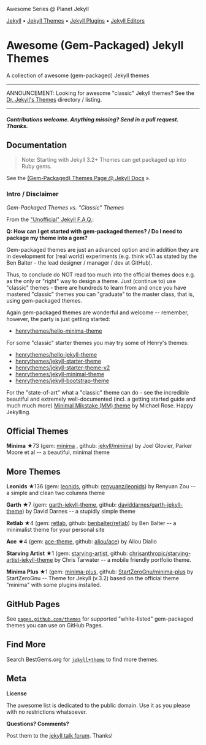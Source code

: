 Awesome Series @ Planet Jekyll

[Jekyll](https://github.com/planetjekyll/awesome-jekyll) • 
[Jekyll Themes](https://github.com/planetjekyll/awesome-jekyll-themes) •
[Jekyll Plugins](https://github.com/planetjekyll/awesome-jekyll-plugins) •
[Jekyll Editors](https://github.com/planetjekyll/awesome-jekyll-editors)



# Awesome (Gem-Packaged) Jekyll Themes 

A collection of awesome (gem-packaged) Jekyll themes 

---

ANNOUNCEMENT: Looking for awesome "classic" Jekyll themes? See the [Dr. Jekyll's Themes](https://drjekyllthemes.github.io)
directory / listing.

---


#### _Contributions welcome. Anything missing? Send in a pull request. Thanks._


## Documentation

> Note: Starting with Jekyll 3.2+ Themes can get packaged up into Ruby gems.

See the [(Gem-Packaged) Themes Page @ Jekyll Docs](http://jekyllrb.com/docs/themes) ».


### Intro / Disclaimer

_Gem-Packaged Themes vs. "Classic" Themes_

From the ["Unofficial" Jekyll F.A.Q.](https://github.com/planetjekyll/quickrefs/blob/master/FAQ.md):

**Q: How can I get started with gem-packaged themes? / Do I need to package my theme into a gem?**

Gem-packaged themes are just an advanced option and in addition they are in development 
for (real world) experiments (e.g. think v0.1 as stated by the Ben Balter - the lead designer / manager / dev at GitHub).

Thus, to conclude do NOT read too much into the official themes docs e.g. as the only or "right" way to design a theme. 
Just (continue to) use "classic" themes - there are hundreds to learn from and once you have mastered "classic" themes 
you can "graduate" to the master class, that is, using gem-packaged themes.

Again gem-packaged themes are wonderful and welcome -- remember, however, the party is just getting started:

- [henrythemes/hello-minima-theme](https://github.com/henrythemes/hello-minima-theme)

For some "classic" starter themes you may try some of Henry's themes:

- [henrythemes/hello-jekyll-theme](https://github.com/henrythemes/hello-jekyll-theme)
- [henrythemes/jekyll-starter-theme](https://github.com/henrythemes/jekyll-starter-theme)
- [henrythemes/jekyll-starter-theme-v2](https://github.com/henrythemes/jekyll-starter-theme-v2)
- [henrythemes/jekyll-minimal-theme](https://github.com/henrythemes/jekyll-minimal-theme)
- [henrythemes/jekyll-bootstrap-theme](https://github.com/henrythemes/jekyll-bootstrap-theme)

For the "state-of-art" what a "classic" theme can do - see the incredible beautiful and 
extremely well-documented (incl. a getting started guide and much much more) [Minimal Mikstake (MM) theme](https://github.com/mmistakes/minimal-mistakes) by Michael Rose. Happy Jekylling.




## Official Themes

**Minima** ★73 (gem: [minima](https://rubygems.org/gems/minima) , github: [jekyll/minima](https://github.com/jekyll/minima))  by Joel Glovier, Parker Moore et al -- a beautiful, minimal theme


## More Themes

**Leonids** ★136 (gem: [leonids](https://rubygems.org/gems/leonids), github: [renyuanz/leonids](https://github.com/renyuanz/leonids)) by Renyuan Zou --  a simple and clean two columns theme

**Garth** ★7 (gem: [garth-jekyll-theme](https://rubygems.org/gems/garth-jekyll-theme), github: [daviddarnes/garth-jekyll-theme](https://github.com/daviddarnes/garth-jekyll-theme)) by David Darnes -- a stupidly simple theme

**Retlab** ★4 (gem: [retlab](https://rubygems.org/gems/retlab), github: [benbalter/retlab](https://github.com/benbalter/retlab)) by Ben Balter -- a minimalist theme for your personal site

**Ace** ★4 (gem: [ace-theme](https://rubygems.org/gems/ace-theme), github: [aliou/ace](https://github.com/aliou/ace)) by Aliou Diallo 

**Starving Artist** ★1 (gem: [starving-artist](https://rubygems.org/gems/starving-artist-jekyll-theme), github: [chrisanthropic/starving-artist-jekyll-theme](https://github.com/chrisanthropic/starving-artist-jekyll-theme) by Chris Tarwater -- a mobile friendly portfolio theme.

**Minima Plus** ★1 (gem: [minima-plus](https://rubygems.org/gems/minima-plus), github: [StartZeroGnu/minima-plus](https://github.com/StartZeroGnu/minima-plus) by StartZeroGnu -- Theme for Jekyll (v.3.2) based on the official theme "minima" with some plugins installed.

## GitHub Pages

See [`pages.github.com/themes`](https://pages.github.com/themes) for supported "white-listed" gem-packaged themes you can use on GitHub Pages.


## Find More

Search BestGems.org for [`jekyll+theme`](http://bestgems.org/search?q=jekyll+theme) to find more themes.


## Meta

**License**

The awesome list is dedicated to the public domain. Use it as you please with no restrictions whatsoever.

**Questions? Comments?**

Post them to the [jekyll talk forum](http://talk.jekyllrb.com). Thanks!



